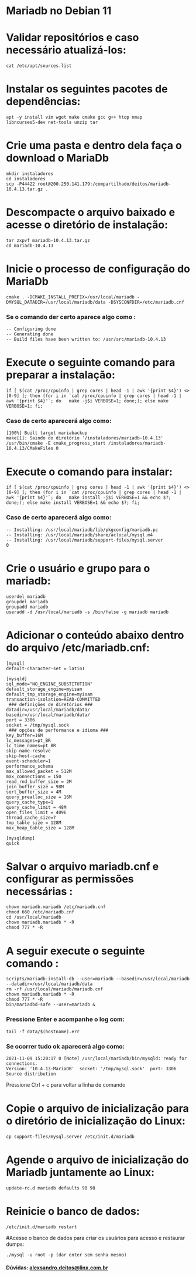 # Mariadb no Debian 11
        
# Validar repositórios e caso necessário atualizá-los: 
<code>cat /etc/apt/sources.list</code>
        
# Instalar os seguintes pacotes de dependências:
<code>apt -y install vim wget make cmake gcc g++ htop nmap libncurses5-dev net-tools unzip tar</code>
        
# Crie uma pasta e dentro dela faça o download o MariaDb
        
<pre><code>mkdir instaladores
cd instaladores
scp -P44422 root@200.250.141.179:/compartilhado/deitos/mariadb-10.4.13.tar.gz .</code></pre>
        
# Descompacte o arquivo baixado e acesse o diretório de instalação:
<pre><code>tar zxpvf mariadb-10.4.13.tar.gz
cd mariadb-10.4.13</code></pre>
        
# Inicie o processo de configuração do MariaDb
<pre><code>cmake . -DCMAKE_INSTALL_PREFIX=/usr/local/mariadb -DMYSQL_DATADIR=/usr/local/mariadb/data -DSYSCONFDIR=/etc/mariadb.cnf</code></pre>
        
### Se o comando der certo aparece algo como :
<pre><code>-- Configuring done
-- Generating done
-- Build files have been written to: /usr/src/mariadb-10.4.13</code></pre>

# Execute o seguinte comando para preparar a instalação:
<pre><code>if [ $(cat /proc/cpuinfo | grep cores | head -1 | awk '{print $4}') &lt&gt [0-9] ]; then (for i in `cat /proc/cpuinfo | grep cores | head -1 | awk '{print $4}'`; do   make -j$i VERBOSE=1; done;); else make VERBOSE=1; fi;</code></pre>
        
### Caso de certo aparecerá algo como:
<pre><code>[100%] Built target mariabackup
make[1]: Saindo do diretório '/instaladores/mariadb-10.4.13'
/usr/bin/cmake -E cmake_progress_start /instaladores/mariadb-10.4.13/CMakeFiles 0</code></pre>
        
# Execute o comando para instalar:
<pre><code>if [ $(cat /proc/cpuinfo | grep cores | head -1 | awk '{print $4}') &lt&gt [0-9] ]; then (for i in `cat /proc/cpuinfo | grep cores | head -1 | awk '{print $4}'`; do   make install -j$i VERBOSE=1 && echo $?; done;); else make install VERBOSE=1 && echo $?; fi;</code></pre>
        
### Caso de certo aparecerá algo como:
<pre><code>-- Installing: /usr/local/mariadb/lib/pkgconfig/mariadb.pc
-- Installing: /usr/local/mariadb/share/aclocal/mysql.m4
-- Installing: /usr/local/mariadb/support-files/mysql.server
0</code></pre>
        
# Crie o usuário e grupo para o mariadb:
<pre><code>userdel mariadb
groupdel mariadb
groupadd mariadb
useradd -d /usr/local/mariadb -s /bin/false -g mariadb mariadb</code></pre>
        
# Adicionar o conteúdo abaixo dentro do arquivo /etc/mariadb.cnf: 
<pre><code>[mysql]
default-character-set = latin1

[mysqld]
sql_mode="NO_ENGINE_SUBSTITUTION"
default_storage_engine=myisam
default_tmp_storage_engine=myisam
transaction-isolation=READ-COMMITTED
 ### definições de diretórios ###
datadir=/usr/local/mariadb/data/
basedir=/usr/local/mariadb/data/
port = 3306
socket = /tmp/mysql.sock
 ### opções de performance e idioma ###
key_buffer=16M
lc_messages=pt_BR
lc_time_names=pt_BR
skip-name-resolve
skip-host-cache
event-scheduler=1
performance_schema
max_allowed_packet = 512M
max_connections = 150
read_rnd_buffer_size = 2M
join_buffer_size = 98M
sort_buffer_size = 4M
query_prealloc_size = 16M
query_cache_type=1
query_cache_limit = 48M
open_files_limit = 4096
thread_cache_size=7
tmp_table_size = 128M
max_heap_table_size = 128M

[mysqldump]
quick
</code></pre>
        
# Salvar o arquivo mariadb.cnf e configurar as permissões necessárias :
<pre><code>chown mariadb.mariadb /etc/mariadb.cnf
chmod 660 /etc/mariadb.cnf
cd /usr/local/mariadb
chown mariadb.mariadb * -R
chmod 777 * -R</code></pre>

# A seguir execute o seguinte comando :
<pre><code>scripts/mariadb-install-db --user=mariadb --basedir=/usr/local/mariadb --datadir=/usr/local/mariadb/data
rm -rf /usr/local/mariadb/mariadb.cnf
chown mariadb.mariadb * -R
chmod 777 * -R
bin/mariadbd-safe --user=mariadb &</code></pre>

### Pressione Enter e acompanhe o log com:
<pre><code>tail -f data/$(hostname).err</code></pre>

### Se ocorrer tudo ok aparecerá algo como:
<pre><code>2021-11-09 15:20:17 0 [Note] /usr/local/mariadb/bin/mysqld: ready for connections.
Version: '10.4.13-MariaDB'  socket: '/tmp/mysql.sock'  port: 3306  Source distribution</code></pre>

Pressione Ctrl + c para voltar a linha de comando
        
# Copie o arquivo de inicialização para o diretório de inicialização do Linux:
<pre><code>cp support-files/mysql.server /etc/init.d/mariadb</code></pre>

# Agende o arquivo de inicialização do Mariadb juntamente ao Linux:
<pre><code>update-rc.d mariadb defaults 98 98</code></pre>

# Reinicie o banco de dados:
<pre><code>/etc/init.d/mariadb restart</code></pre>

#Acesse o banco de dados para criar os usuários para acesso e restaurar dumps:
<pre><code>./mysql -u root -p (dar enter sem senha mesmo)</code></pre>
        
#### Dúvidas: alexsandro.deitos@linx.com.br
     
